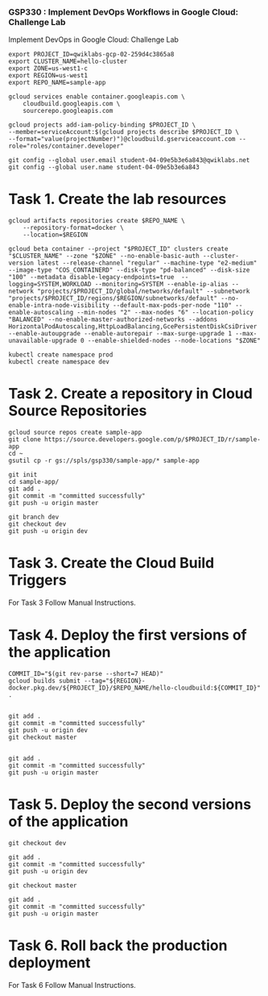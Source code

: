 ### GSP330 :  Implement DevOps Workflows in Google Cloud: Challenge Lab 

Implement DevOps in Google Cloud: Challenge Lab

```
export PROJECT_ID=qwiklabs-gcp-02-259d4c3865a8
export CLUSTER_NAME=hello-cluster
export ZONE=us-west1-c
export REGION=us-west1
export REPO_NAME=sample-app
```
```
gcloud services enable container.googleapis.com \
    cloudbuild.googleapis.com \
    sourcerepo.googleapis.com

gcloud projects add-iam-policy-binding $PROJECT_ID \
--member=serviceAccount:$(gcloud projects describe $PROJECT_ID \
--format="value(projectNumber)")@cloudbuild.gserviceaccount.com --role="roles/container.developer"

git config --global user.email student-04-09e5b3e6a843@qwiklabs.net 
git config --global user.name student-04-09e5b3e6a843
```

# Task 1. Create the lab resources

```
gcloud artifacts repositories create $REPO_NAME \
    --repository-format=docker \
    --location=$REGION

gcloud beta container --project "$PROJECT_ID" clusters create "$CLUSTER_NAME" --zone "$ZONE" --no-enable-basic-auth --cluster-version latest --release-channel "regular" --machine-type "e2-medium" --image-type "COS_CONTAINERD" --disk-type "pd-balanced" --disk-size "100" --metadata disable-legacy-endpoints=true  --logging=SYSTEM,WORKLOAD --monitoring=SYSTEM --enable-ip-alias --network "projects/$PROJECT_ID/global/networks/default" --subnetwork "projects/$PROJECT_ID/regions/$REGION/subnetworks/default" --no-enable-intra-node-visibility --default-max-pods-per-node "110" --enable-autoscaling --min-nodes "2" --max-nodes "6" --location-policy "BALANCED" --no-enable-master-authorized-networks --addons HorizontalPodAutoscaling,HttpLoadBalancing,GcePersistentDiskCsiDriver --enable-autoupgrade --enable-autorepair --max-surge-upgrade 1 --max-unavailable-upgrade 0 --enable-shielded-nodes --node-locations "$ZONE"
```

```
kubectl create namespace prod	
kubectl create namespace dev
```

# Task 2. Create a repository in Cloud Source Repositories

```
gcloud source repos create sample-app
git clone https://source.developers.google.com/p/$PROJECT_ID/r/sample-app
cd ~
gsutil cp -r gs://spls/gsp330/sample-app/* sample-app
```

```
git init
cd sample-app/
git add .
git commit -m "committed successfully"
git push -u origin master

git branch dev
git checkout dev
git push -u origin dev
```

# Task 3. Create the Cloud Build Triggers

For Task 3 Follow Manual Instructions.


# Task 4. Deploy the first versions of the application

```
COMMIT_ID="$(git rev-parse --short=7 HEAD)"
gcloud builds submit --tag="${REGION}-docker.pkg.dev/${PROJECT_ID}/$REPO_NAME/hello-cloudbuild:${COMMIT_ID}" .


git add .
git commit -m "committed successfully" 
git push -u origin dev
git checkout master


git add .
git commit -m "committed successfully" 
git push -u origin master
```

# Task 5. Deploy the second versions of the application

```
git checkout dev

git add .
git commit -m "committed successfully" 
git push -u origin dev

git checkout master

git add .
git commit -m "committed successfully" 
git push -u origin master
```

# Task 6. Roll back the production deployment

For Task 6 Follow Manual Instructions.

